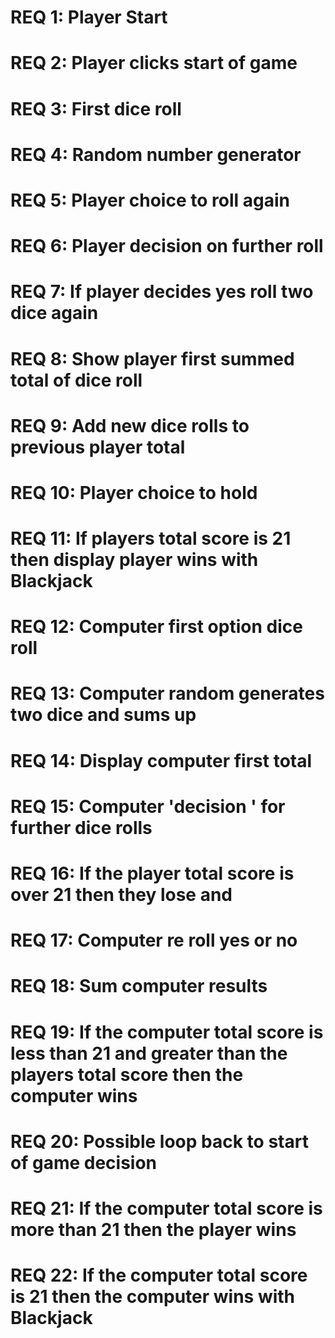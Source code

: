 # REQ 1: Player Start
# REQ 2: Player clicks start of game
# REQ 3: First dice roll
# REQ 4: Random number generator
# REQ 5: Player choice to roll again
# REQ 6: Player decision on further roll
# REQ 7: If player decides yes roll two dice again
# REQ 8: Show player first summed total of dice roll
# REQ 9: Add new dice rolls to previous player total
# REQ 10: Player choice to hold
# REQ 11: If players total score is 21 then display player wins with Blackjack
# REQ 12: Computer first option dice roll
# REQ 13: Computer random generates two dice and sums up
# REQ 14: Display computer first total
# REQ 15: Computer 'decision ' for further dice rolls
# REQ 16: If the player total score is over 21 then they lose and 
# REQ 17: Computer re roll yes or no
# REQ 18: Sum computer results
# REQ 19: If the computer total score is less than 21 and greater than the players total score then the computer wins
# REQ 20: Possible loop back to start of game decision
# REQ 21: If the computer total score is more than 21 then the player wins
# REQ 22: If the computer total score is 21 then the computer wins with Blackjack

